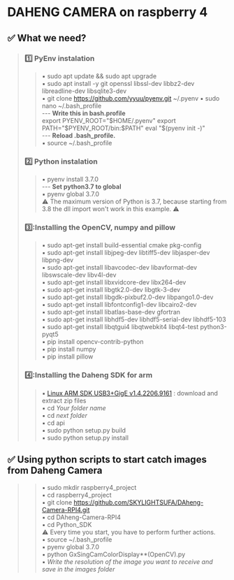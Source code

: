 # DAHENG CAMERA on raspberry 4
## :white_check_mark: **What we need?**
>### :one: PyEnv instalation
> >  :black_small_square: sudo apt update && sudo apt upgrade    
> >  :black_small_square: sudo apt install -y git openssl libssl-dev libbz2-dev libreadline-dev libsqlite3-dev    
> >  :black_small_square: git clone https://github.com/yyuu/pyenv.git ~/.pyenv
> >  :black_small_square: sudo nano ~/.bash_profile    
> > --- **Write this in bash.profile**    
> >  export PYENV_ROOT="$HOME/.pyenv"    
export PATH="$PYENV_ROOT/bin:$PATH"    
eval "$(pyenv init -)"    
> > --- **Reload .bash_profile.**    
> > :black_small_square: source ~/.bash_profile    
>### :two: Python instalation    
> > :black_small_square: pyenv install 3.7.0    
> > --- **Set python3.7 to global**   
> > :black_small_square: pyenv global 3.7.0      
> > :warning: The maximum version of Python is 3.7, because starting from 3.8 the dll import won't work in this example. :warning:    
>### 3️⃣:Installing the OpenCV, numpy and pillow    
> > :black_small_square: sudo apt-get install build-essential cmake pkg-config    
> > :black_small_square: sudo apt-get install libjpeg-dev libtiff5-dev libjasper-dev libpng-dev    
> > :black_small_square: sudo apt-get install libavcodec-dev libavformat-dev libswscale-dev libv4l-dev    
> > :black_small_square:  sudo apt-get install libxvidcore-dev libx264-dev    
> > :black_small_square: sudo apt-get install libgtk2.0-dev libgtk-3-dev    
> > :black_small_square: sudo apt-get install libgdk-pixbuf2.0-dev libpango1.0-dev    
> > :black_small_square: sudo apt-get install libfontconfig1-dev libcairo2-dev    
> > :black_small_square: sudo apt-get install libatlas-base-dev gfortran    
> > :black_small_square: sudo apt-get install libhdf5-dev libhdf5-serial-dev libhdf5-103    
> > :black_small_square: sudo apt-get install libqtgui4 libqtwebkit4 libqt4-test python3-pyqt5    
> > :black_small_square: pip install opencv-contrib-python    
> > :black_small_square: pip install numpy    
> > :black_small_square: pip install pillow    
>### 4️⃣:Installing the Daheng SDK for arm    
> > :black_small_square: [ Linux ARM SDK USB3+GigE v1.4.2206.9161](https://www.get-cameras.com/customerdownloads?submissionGuid=d07dff37-9898-4c4e-b892-5eec82915141) : download and extract zip files     
> >  :black_small_square: cd _Your folder name_      
> >  :black_small_square: cd _next folder_    
> >  :black_small_square:  cd api    
> >  :black_small_square: sudo python setup.py build    
> >  :black_small_square: sudo python setup.py install    
> >  
## :white_check_mark: **Using python scripts to start catch images from Daheng Camera**    
> > :black_small_square: sudo mkdir raspberry4_project    
> > :black_small_square: cd raspberry4_project    
> > :black_small_square: git clone https://github.com/SKYLIGHTSUFA/DAheng-Camera-RPI4.git    
> > :black_small_square: cd DAheng-Camera-RPI4    
> > :black_small_square: cd Python_SDK    
> > :warning: Every time you start, you have to perform further actions.    
> > :black_small_square: source ~/.bash_profile    
> > :black_small_square: pyenv global 3.7.0    
> > :black_small_square: python GxSingCamColorDisplay*\*(OpenCV\).py    
> > :black_small_square: _Write the resolution of the image you want to receive and save in the images folder_    
> > 
> > 

